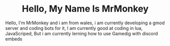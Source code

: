 <center> <h1> Hello, My Name Is MrMonkey </h1> </center>
<p> Hello, I'm MrMonkey and i am from wales, i am currently developing a gmod server and coding bots for it, I am currently good at coding in lua, JavaScriped, But i am currently lerning how to use Gamedig with discord embeds </p>


<!---
murcyshot/murcyshot is a ✨ special ✨ repository because its `README.md` (this file) appears on your GitHub profile.
You can click the Preview link to take a look at your changes.
--->
